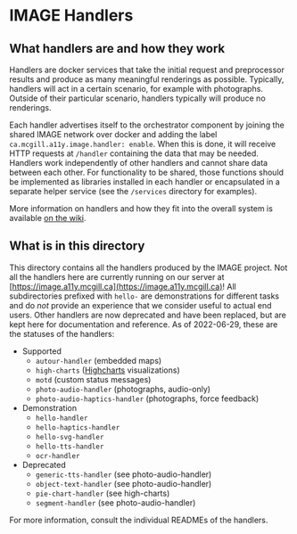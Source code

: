 # IMAGE Handlers

## What handlers are and how they work

Handlers are docker services that take the initial request and preprocessor results and produce as many meaningful renderings as possible.
Typically, handlers will act in a certain scenario, for example with photographs. Outside of their particular scenario, handlers typically
will produce no renderings.

Each handler advertises itself to the orchestrator component by joining the shared IMAGE network over docker and adding the label
`ca.mcgill.a11y.image.handler: enable`. When this is done, it will receive HTTP requests at `/handler` containing the data that may be
needed. Handlers work independently of other handlers and cannot share data between each other. For functionality to be shared, those functions
should be implemented as libraries installed in each handler or encapsulated in a separate helper service (see the `/services` directory for examples).

More information on handlers and how they fit into the overall system is available [on the wiki](https://github.com/Shared-Reality-Lab/IMAGE-server/wiki/2.-Handlers,-Preprocessors-and-Services).

## What is in this directory

This directory contains all the handlers produced by the IMAGE project. Not all the handlers here are currently running on our server at
[https://image.a11y.mcgill.ca](https://image.a11y.mcgill.ca)! All subdirectories prefixed with `hello-` are demonstrations for different
tasks and do *not* provide an experience that we consider useful to actual end users. Other handlers are now deprecated and have been replaced, but are kept here for documentation and reference.
As of 2022-06-29, these are the statuses of the handlers:

* Supported
    * `autour-handler` (embedded maps)
    * `high-charts` ([Highcharts](https://www.highcharts.com/) visualizations)
    * `motd` (custom status messages)
    * `photo-audio-handler` (photographs, audio-only)
    * `photo-audio-haptics-handler` (photographs, force feedback)
* Demonstration
    * `hello-handler`
    * `hello-haptics-handler`
    * `hello-svg-handler`
    * `hello-tts-handler`
    * `ocr-handler`
* Deprecated
    * `generic-tts-handler` (see photo-audio-handler)
    * `object-text-handler` (see photo-audio-handler)
    * `pie-chart-handler` (see high-charts)
    * `segment-handler` (see photo-audio-handler)

For more information, consult the individual READMEs of the handlers.
